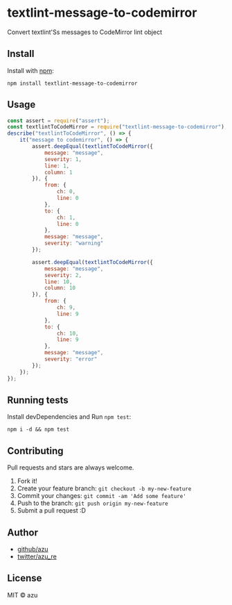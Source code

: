 # textlint-message-to-codemirror

Convert textlint'Ss messages to CodeMirror lint object

## Install

Install with [npm](https://www.npmjs.com/):

    npm install textlint-message-to-codemirror

## Usage

```js
const assert = require("assert");
const textlintToCodeMirror = require("textlint-message-to-codemirror");
describe("textlintToCodeMirror", () => {
    it("message to codemirror", () => {
        assert.deepEqual(textlintToCodeMirror({
            message: "message",
            severity: 1,
            line: 1,
            column: 1
        }), {
            from: {
                ch: 0,
                line: 0
            },
            to: {
                ch: 1,
                line: 0
            },
            message: "message",
            severity: "warning"
        });

        assert.deepEqual(textlintToCodeMirror({
            message: "message",
            severity: 2,
            line: 10,
            column: 10
        }), {
            from: {
                ch: 9,
                line: 9
            },
            to: {
                ch: 10,
                line: 9
            },
            message: "message",
            severity: "error"
        });
    });
});
```

## Running tests

Install devDependencies and Run `npm test`:

    npm i -d && npm test

## Contributing


Pull requests and stars are always welcome.
1. Fork it!
2. Create your feature branch: `git checkout -b my-new-feature`
3. Commit your changes: `git commit -am 'Add some feature'`
4. Push to the branch: `git push origin my-new-feature`
5. Submit a pull request :D

## Author

- [github/azu](https://github.com/azu)
- [twitter/azu_re](https://twitter.com/azu_re)

## License

MIT © azu
